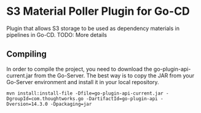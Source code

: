 S3 Material Poller Plugin for Go-CD
===================================

Plugin that allows S3 storage to be used as dependency materials in pipelines in Go-CD.
TODO: More details

## Compiling
In order to compile the project, you need to download the go-plugin-api-current.jar from the Go-Server. The best way is to copy the JAR from your Go-Server environment and install it in your local repository.
```
mvn install:install-file -Dfile=go-plugin-api-current.jar -DgroupId=com.thoughtworks.go -DartifactId=go-plugin-api -Dversion=14.3.0 -Dpackaging=jar
```
